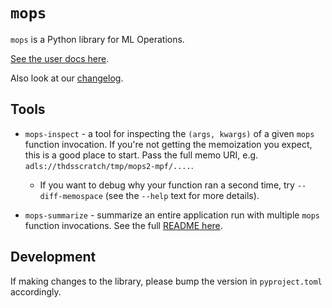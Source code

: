 # `mops`

`mops` is a Python library for ML Operations.

[See the user docs here](docs/README.md).

Also look at our [changelog](./CHANGES.md).

## Tools

- `mops-inspect` - a tool for inspecting the `(args, kwargs)` of a given `mops` function invocation. If
  you're not getting the memoization you expect, this is a good place to start. Pass the full memo URI,
  e.g. `adls://thdsscratch/tmp/mops2-mpf/....`.

  - If you want to debug why your function ran a second time, try `--diff-memospace` (see the `--help`
    text for more details).

- `mops-summarize` - summarize an entire application run with multiple `mops` function invocations. See
  the full [README here](src/thds/mops/pure/tools/summarize/README.md).

## Development

If making changes to the library, please bump the version in `pyproject.toml` accordingly.
